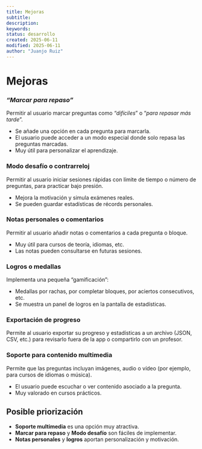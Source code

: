 ```yaml
---  
title: Mejoras
subtitle:  
description:  
keywords:  
status: desarrollo  
created: 2025-06-11  
modified: 2025-06-11  
author: "Juanjo Ruiz"  
---  
```

 
# Mejoras

### ***“Marcar para repaso”***
Permitir al usuario marcar preguntas como *“difíciles*” o “*para repasar más tarde*”.  
- Se añade una opción en cada pregunta para marcarla.
- El usuario puede acceder a un modo especial donde solo repasa las preguntas marcadas.
- Muy útil para personalizar el aprendizaje.

### **Modo desafío o contrarreloj**
Permitir al usuario iniciar sesiones rápidas con límite de tiempo o número de preguntas, para practicar bajo presión.
- Mejora la motivación y simula exámenes reales.
- Se pueden guardar estadísticas de récords personales.

### **Notas personales o comentarios**
Permitir al usuario añadir notas o comentarios a cada pregunta o bloque.
- Muy útil para cursos de teoría, idiomas, etc.
- Las notas pueden consultarse en futuras sesiones.

### **Logros o medallas**
Implementa una pequeña “gamificación”:
- Medallas por rachas, por completar bloques, por aciertos consecutivos, etc.
- Se muestra un panel de logros en la pantalla de estadísticas.

### **Exportación de progreso**
Permite al usuario exportar su progreso y estadísticas a un archivo (JSON, CSV, etc.) para revisarlo fuera de la app o compartirlo con un profesor.

### **Soporte para contenido multimedia**
Permite que las preguntas incluyan imágenes, audio o vídeo (por ejemplo, para cursos de idiomas o música).
- El usuario puede escuchar o ver contenido asociado a la pregunta.
- Muy valorado en cursos prácticos.



## Posible priorización

- **Soporte multimedia** es una opción muy atractiva.
- **Marcar para repaso** y **Modo desafío** son fáciles de implementar.
- **Notas personales** y **logros** aportan personalización y motivación.



